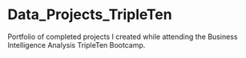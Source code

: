 # Data_Projects_TripleTen
Portfolio of completed projects I created while attending the Business Intelligence Analysis TripleTen Bootcamp.
